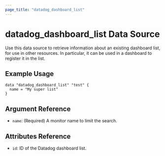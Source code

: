 ```yaml
---
page_title: "datadog_dashboard_list"
---
```


# datadog_dashboard_list Data Source

Use this data source to retrieve information about an existing dashboard list, for use in other resources. In particular, it can be used in a dashboard to register it in the list.

## Example Usage

```
data "datadog_dashboard_list" "test" {
  name = "My super list"
}
```

## Argument Reference

- `name`: (Required) A monitor name to limit the search.

## Attributes Reference

- `id`: ID of the Datadog dashboard list.

